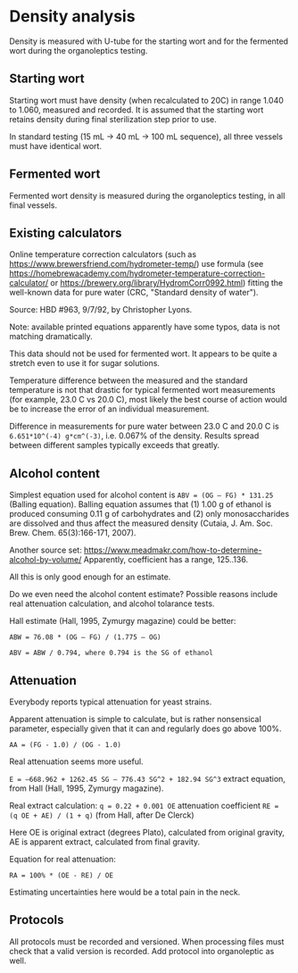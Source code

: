 # Density analysis

Density is measured with U-tube for the starting wort and for the fermented wort
during the organoleptics testing.

## Starting wort

Starting wort must have density (when recalculated to 20C) in range 1.040 to
1.060, measured and recorded. It is assumed that the starting wort retains
density during final sterilization step prior to use.

In standard testing (15 mL -> 40 mL -> 100 mL sequence), all three vessels must
have identical wort.

## Fermented wort

Fermented wort density is measured during the organoleptics testing, in all
final vessels.

## Existing calculators

Online temperature correction calculators (such as
<https://www.brewersfriend.com/hydrometer-temp/>) use formula (see
<https://homebrewacademy.com/hydrometer-temperature-correction-calculator/> 
or <https://brewery.org/library/HydromCorr0992.html>) fitting the well-known
data for pure water (CRC, "Standard density of water").

Source: HBD #963, 9/7/92, by Christopher Lyons.

Note: available printed equations apparently have some typos, data is not
matching dramatically.

This data should not be used for fermented wort. It appears to be quite a
stretch even to use it for sugar solutions.

Temperature difference between the measured and the standard temperature is not
that drastic for typical fermented wort measurements (for example, 23.0 C vs
20.0 C), most likely the best course of action would be to increase the
error of an individual measurement.

Difference in measurements for pure water between 23.0 C and 20.0 C is
`6.651*10^(-4) g*cm^(-3)`, i.e. 0.067% of the density. Results spread between
different samples typically exceeds that greatly.

## Alcohol content

Simplest equation used for alcohol content is `ABV = (OG – FG) * 131.25`
(Balling equation). Balling equation assumes that (1) 1.00 g of ethanol is
produced consuming 0.11 g of carbohydrates and (2) only monosaccharides are
dissolved and thus affect the measured density (Cutaia, J. Am. Soc. Brew. Chem.
65(3):166-171, 2007).

Another source set: <https://www.meadmakr.com/how-to-determine-alcohol-by-volume/>
Apparently, coefficient has a range, 125..136.

All this is only good enough for an estimate.

Do we even need the alcohol content estimate? Possible reasons include real
attenuation calculation, and alcohol tolarance tests.

Hall estimate (Hall, 1995, Zymurgy magazine) could be better:

`ABW = 76.08 * (OG – FG) / (1.775 – OG)`

`ABV = ABW / 0.794, where 0.794 is the SG of ethanol`

## Attenuation

Everybody reports typical attenuation for yeast strains.

Apparent attenuation is simple to calculate, but is rather nonsensical
parameter, especially given that it can and regularly does go above 100%.

`AA = (FG - 1.0) / (OG - 1.0)`

Real attenuation seems more useful.

`E = –668.962 + 1262.45 SG – 776.43 SG^2 + 182.94 SG^3` extract equation, from
Hall (Hall, 1995, Zymurgy magazine).

Real extract calculation:
`q = 0.22 + 0.001 OE` attenuation coefficient
`RE = (q OE + AE) / (1 + q)`
(from Hall, after De Clerck)

Here OE is original extract (degrees Plato), calculated from original gravity,
AE is apparent extract, calculated from final gravity.

Equation for real attenuation:

`RA = 100% * (OE - RE) / OE`

Estimating uncertainties here would be a total pain in the neck.

## Protocols

All protocols must be recorded and versioned. When processing files must check
that a valid version is recorded.
Add protocol into organoleptic as well.
